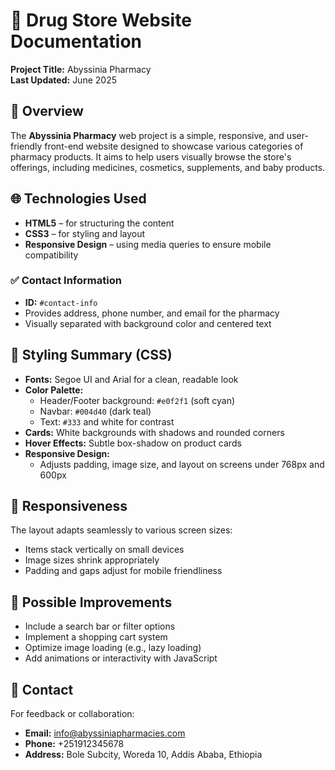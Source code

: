 
# 📄 Drug Store Website Documentation
**Project Title:** Abyssinia Pharmacy <br>
**Last Updated:** June 2025

## 📌 Overview
The **Abyssinia Pharmacy** web project is a simple, responsive, and user-friendly front-end website designed to showcase various categories of pharmacy products. It aims to help users visually browse the store's offerings, including medicines, cosmetics, supplements, and baby products.

## 🌐 Technologies Used
- **HTML5** – for structuring the content  
- **CSS3** – for styling and layout  
- **Responsive Design** – using media queries to ensure mobile compatibility

### ✅ Contact Information
- **ID:** `#contact-info`  
- Provides address, phone number, and email for the pharmacy  
- Visually separated with background color and centered text

## 🎨 Styling Summary (CSS)

- **Fonts:** Segoe UI and Arial for a clean, readable look  
- **Color Palette:**
  - Header/Footer background: `#e0f2f1` (soft cyan)
  - Navbar: `#004d40` (dark teal)
  - Text: `#333` and white for contrast  
- **Cards:** White backgrounds with shadows and rounded corners  
- **Hover Effects:** Subtle box-shadow on product cards  
- **Responsive Design:** 
  - Adjusts padding, image size, and layout on screens under 768px and 600px

## 📱 Responsiveness
The layout adapts seamlessly to various screen sizes:
- Items stack vertically on small devices
- Image sizes shrink appropriately
- Padding and gaps adjust for mobile friendliness

## 🧪 Possible Improvements
- Include a search bar or filter options
- Implement a shopping cart system
- Optimize image loading (e.g., lazy loading)
- Add animations or interactivity with JavaScript

## 📧 Contact
For feedback or collaboration:  
- **Email:** info@abyssiniapharmacies.com  
- **Phone:** +251912345678  
- **Address:** Bole Subcity, Woreda 10, Addis Ababa, Ethiopia
